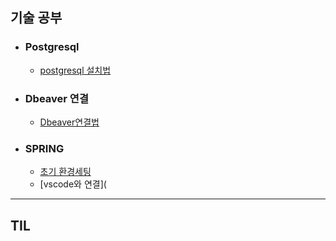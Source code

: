 ## 기술 공부

- ### Postgresql
  - [postgresql 설치법](https://github.com/hateyoon/-/blob/main/%EA%B8%B0%EC%88%A0%EA%B3%B5%EB%B6%80/postgres%EC%84%A4%EC%B9%98%EB%B2%95.md)

- ### Dbeaver 연결

  - [Dbeaver연결법](https://github.com/hateyoon/-/blob/main/%EA%B8%B0%EC%88%A0%EA%B3%B5%EB%B6%80/DBEAVER%20%EC%97%B0%EA%B2%B0%EB%B2%95.md)

- ### SPRING
  - [초기 환경세팅](https://github.com/hateyoon/HOMEWORK/blob/main/%EA%B8%B0%EC%88%A0%EA%B3%B5%EB%B6%80/SPRING%20%EC%B4%88%EA%B8%B0%EC%84%B8%ED%8C%85.md)
  - [vscode와 연결]( 






------------


## TIL




